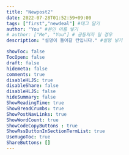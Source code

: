 ```yaml
---
title: "Newpost2"
date: 2022-07-28T01:52:59+09:00
tags: ["first","newdeal"] #태그 달기
author: "You" #본인 이름 넣기  
# author: ["Me", "You"] # 공동저자 일 경우
description: "설명이 들어갈 칸입니다." #설명 넣기

showToc: false
TocOpen: false
draft: false
hidemeta: false
comments: true
disableHLJS: true 
disableShare: false
disableHLJS: false  
hideSummary: false
ShowReadingTime: true
ShowBreadCrumbs: true
ShowPostNavLinks: true
ShowWordCount: true
ShowCodeCopyButtons : true
ShowRssButtonInSectionTermList: true
UseHugoToc: true
ShareButtons: []
---
```



